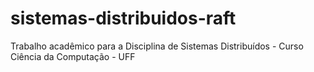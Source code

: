 # sistemas-distribuidos-raft
Trabalho acadêmico para a Disciplina de Sistemas Distribuídos - Curso Ciência da Computação - UFF
